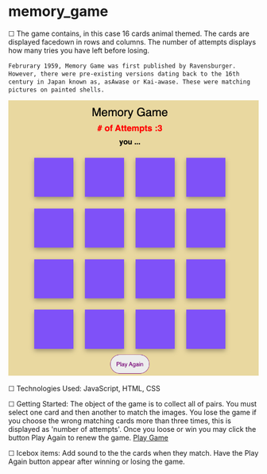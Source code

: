 # memory_game
☐ <Memory Game>
	The game contains, in this case 16 cards animal themed. The cards are displayed facedown in rows and columns. The number of attempts displays how many tries you have left before losing.
	
	Februrary 1959, Memory Game was first published by Ravensburger. However, there were pre-existing versions dating back to the 16th century in Japan known as, asAwase or Kai-awase. These were matching pictures on painted shells.  

<img src="./Screen_shot/Memory-game.jpg" width="600"/>

☐ Technologies Used: 
	JavaScript, HTML, CSS

☐ Getting Started:
	The object of the game is to collect all of pairs. You must select one card and then another to match the images. You lose the game if you choose the wrong matching cards more than three times, this is displayed as 'number of attempts'. Once you loose or win you may click the button Play Again to renew the game. 
<a href="https://adalawson96.github.io/memory_game/">Play Game</a>

☐ Icebox items:
	Add sound to the the cards when they match. 
	Have the Play Again button appear after winning or losing the game.

